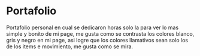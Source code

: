 # Portafolio
Portafolio personal en cual se dedicaron horas solo la para ver lo mas simple y bonito de mi page, me gusta como se contrasta los colores blanco, gris y negro en mi page, asi logre que los colores llamativos sean solo los de los items e movimiento, me gusta como se mira.

